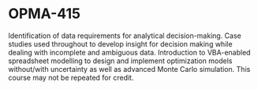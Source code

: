 # OPMA-415
Identification of data requirements for analytical decision-making. Case studies used throughout to develop insight for decision making while dealing with incomplete and ambiguous data. Introduction to VBA-enabled spreadsheet modelling to design and implement optimization models without/with uncertainty as well as advanced Monte Carlo simulation.
This course may not be repeated for credit.
